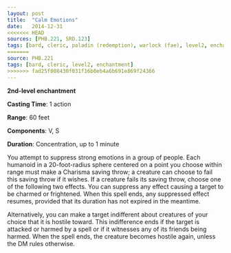 ```yaml
---
layout: post
title:  "Calm Emotions"
date:   2014-12-31
<<<<<<< HEAD
sources: [PHB.221, SRD.123]
tags: [bard, cleric, paladin (redemption), warlock (fae), level2, enchantment]
=======
source: PHB.221
tags: [bard, cleric, level2, enchantment]
>>>>>>> fad25f008430f031f16b0eb4a6b691e869f24366
---
```


**2nd-level enchantment**

**Casting Time**: 1 action

**Range**: 60 feet

**Components**: V, S

**Duration**: Concentration, up to 1 minute

You attempt to suppress strong emotions in a group of people. Each humanoid in a 20-foot-radius sphere centered on a point you choose within range must make a Charisma saving throw; a creature can choose to fail this saving throw if it wishes. If a creature fails its saving throw, choose one of the following two effects. You can suppress any effect causing a target to be charmed or frightened. When this spell ends, any suppressed effect resumes, provided that its duration has not expired in the meantime.

Alternatively, you can make a target indifferent about creatures of your choice that it is hostile toward. This indifference ends if the target is attacked or harmed by a spell or if it witnesses any of its friends being harmed. When the spell ends, the creature becomes hostile again, unless the DM rules otherwise.

